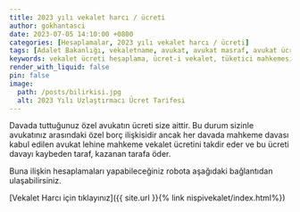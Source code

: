```yaml
---
title: 2023 yılı vekalet harcı / ücreti
author: gokhantasci
date: 2023-07-05 14:10:00 +0800
categories: [Hesaplamalar, 2023 yılı vekalet harcı / ücreti]
tags: [Adalet Bakanlığı, vekaletname, avukat, avukat masraf, avukat ücreti, adliyeci]
keywords: vekalet ücreti hesaplama, ücret-i vekalet, tüketici mahkemesi vekalet ücreti hesaplama, asliye hukuk vekalet ücreti, iş mahkemesi vekalet ücreti, adliyeci, avukat ücreti, avukat harcı hesaplama
render_with_liquid: false
pin: false
image:
  path: /posts/bilirkisi.jpg
  alt: 2023 Yılı Uzlaştırmacı Ücret Tarifesi
---
```


Davada tuttuğunuz özel avukatın ücreti size aittir. Bu durum sizinle avukatınız arasındaki özel borç ilişkisidir ancak her davada mahkeme davası kabul edilen avukat lehine mahkeme vekalet ücretini takdir eder ve bu ücreti davayı kaybeden taraf, kazanan tarafa öder.

Buna ilişkin hesaplamaları yapabileceğiniz robota aşağıdaki bağlantıdan ulaşabilirsiniz.


[Vekalet Harcı için tıklayınız]({{ site.url }}{% link nispivekalet/index.html%})
